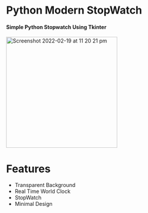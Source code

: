 # Python Modern StopWatch
<h4>Simple Python Stopwatch Using Tkinter </h4>
<img width="300" alt="Screenshot 2022-02-19 at 11 20 21 pm" src="https://user-images.githubusercontent.com/76784461/154822466-a0d506c9-811a-46f6-bff3-2148d79c68be.png">

# Features
- Transparent Background
- Real Time World Clock
- StopWatch
- Minimal Design




